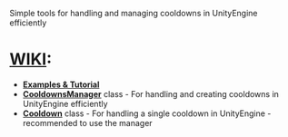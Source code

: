 Simple tools for handling and managing cooldowns in UnityEngine efficiently

# [WIKI]:
* **[Examples & Tutorial]**
* **[CooldownsManager]** class - 
For handling and creating cooldowns in UnityEngine efficiently
* **[Cooldown]** class - 
For handling a single cooldown in UnityEngine - recommended to use the manager

[WIKI]: https://github.com/JosepeDev/UnityCooldownsHandler/wiki
[Examples & Tutorial]: https://github.com/JosepeDev/UnityCooldownsHandler/wiki/Examples-&-Tutorial
[CooldownsManager]: https://github.com/JosepeDev/UnityCooldownsHandler/wiki/CooldownsManager-Class
[Cooldown]: https://github.com/JosepeDev/UnityCooldownsHandler/wiki/Cooldown-Class

